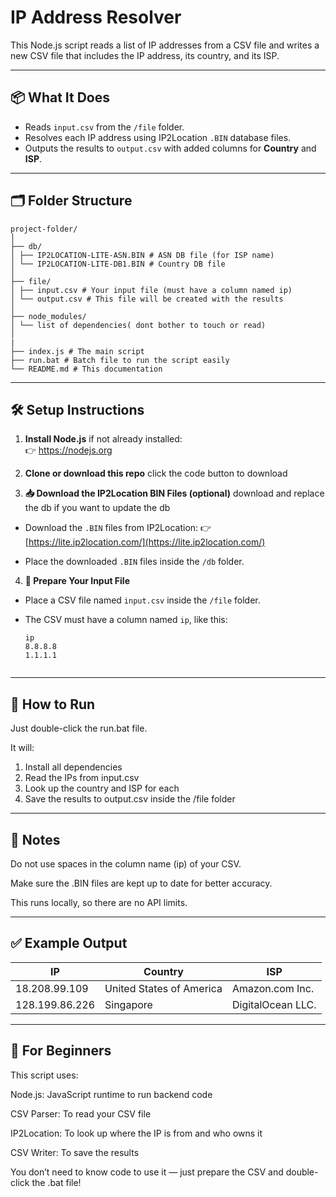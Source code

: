 # IP Address Resolver

This Node.js script reads a list of IP addresses from a CSV file and writes a new CSV file that includes the IP address, its country, and its ISP.

---

## 📦 What It Does

- Reads `input.csv` from the `/file` folder.
- Resolves each IP address using IP2Location `.BIN` database files.
- Outputs the results to `output.csv` with added columns for **Country** and **ISP**.

---

## 🗂️ Folder Structure
```
project-folder/
│
├── db/
│ ├── IP2LOCATION-LITE-ASN.BIN # ASN DB file (for ISP name)
│ └── IP2LOCATION-LITE-DB1.BIN # Country DB file
│
├── file/
│ ├── input.csv # Your input file (must have a column named ip)
│ └── output.csv # This file will be created with the results
│
├── node_modules/
│ └── list of dependencies( dont bother to touch or read)
│ 
|
├── index.js # The main script
├── run.bat # Batch file to run the script easily
└── README.md # This documentation
```


---

## 🛠️ Setup Instructions

1. **Install Node.js** if not already installed:  
   👉 https://nodejs.org


2. **Clone or download this repo**
click the code button to download


3. **📥 Download the IP2Location BIN Files (optional)**
  download and replace the db if you want to update the db
- Download the `.BIN` files from IP2Location:
  👉 [https://lite.ip2location.com/](https://lite.ip2location.com/)

- Place the downloaded `.BIN` files inside the `/db` folder.



4.  **📄 Prepare Your Input File**

- Place a CSV file named `input.csv` inside the `/file` folder.

- The CSV must have a column named `ip`, like this:

  ```csv
  ip
  8.8.8.8
  1.1.1.1


---
## 🚀 How to Run

Just double-click the run.bat file.

It will:
<ol>
<li>Install all dependencies</li>
<li> Read the IPs from input.csv</li>

<li> Look up the country and ISP for each</li>

<li> Save the results to output.csv inside the /file folder</li>
</ol>

---
## 📌 Notes

Do not use spaces in the column name (ip) of your CSV.

Make sure the .BIN files are kept up to date for better accuracy.

This runs locally, so there are no API limits.

---
## ✅ Example Output

| IP       | Country                | ISP                    |
|-------------------|------------------------|------------------------|
| 18.208.99.109     | United States of America| Amazon.com Inc.        |
| 128.199.86.226    | Singapore              | DigitalOcean LLC.      |


---

## 🧠 For Beginners
This script uses:

Node.js: JavaScript runtime to run backend code

CSV Parser: To read your CSV file

IP2Location: To look up where the IP is from and who owns it

CSV Writer: To save the results

You don’t need to know code to use it — just prepare the CSV and double-click the .bat file!

